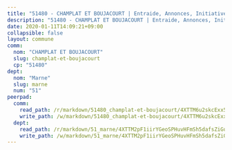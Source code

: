 ```yaml
---
title: "51480 - CHAMPLAT ET BOUJACOURT | Entraide, Annonces, Initiatives"
description: "51480 - CHAMPLAT ET BOUJACOURT | Entraide, Annonces, Initiatives"
date: 2020-01-11T14:09:21+09:00
collapsible: false
layout: commune
comm:
  nom: "CHAMPLAT ET BOUJACOURT"
  slug: champlat-et-boujacourt
  cp: "51480"
dept:
  nom: "Marne"
  slug: marne
  num: "51"
peerpad:
  comm:
    read_path: /r/markdown/51480_champlat-et-boujacourt/4XTTM6u2skcExx5oPH5N99wtMfjJdx3VHXWvVDSi9woy61J1b
    write_path: /w/markdown/51480_champlat-et-boujacourt/4XTTM6u2skcExx5oPH5N99wtMfjJdx3VHXWvVDSi9woy61J1b-K3TgUqwmS13dnay5MdNnngcQ1JmSuwRRrHzFsU6WTK31kqMWGukYsmCS21HvN5TiXPrNGmRy7dwNVnYQoWcgEUduEKgLsC9BmsYDnHioqheaAAH4PZ7Myrc7ahSbEzwGEA5oRgzH
  dept:
    read_path: /r/markdown/51_marne/4XTTM2pF1iirYGeoSPHuvHFmSh5dafsZiGuDVqApNYr9W2doe
    write_path: /w/markdown/51_marne/4XTTM2pF1iirYGeoSPHuvHFmSh5dafsZiGuDVqApNYr9W2doe-K3TgV7EpXmd75L5pz6aUTALihWsFeiubyposyfPgz6DbQby3ZQF3gNXaGqeRVGevfRz46yND7Y8QkCv5VozWFj5shZbEokjWNQrdmmsAHCxzuLQj5kuinh4kCdsefHKLdp7xhUwa
---
```


